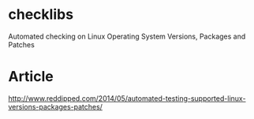 checklibs
=========

Automated checking on Linux Operating System Versions, Packages and Patches

Article
=======

http://www.reddipped.com/2014/05/automated-testing-supported-linux-versions-packages-patches/
